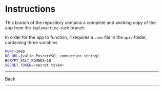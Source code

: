 # Instructions

This branch of the repository contains a complete and working copy of the app from the `implementing-auth` branch.

In order for the app to function, it requires a `.env` file in the `api/` folder, containing three variables:

```bash
PORT=3000
DB_URL=[valid PostgreSQL connection string]
BCRYPT_SALT_ROUNDS=10
SECRET_TOKEN=<secret token>
```

---

[Back](./README.md)

---
